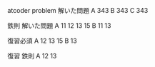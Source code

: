 atcoder problem
解いた問題
A 343
B 343
C 343

鉄則
解いた問題
A 11 12 13 15
B 11 13

復習必須
A 12 13 15
B 13

復習
鉄則
A 12 13
